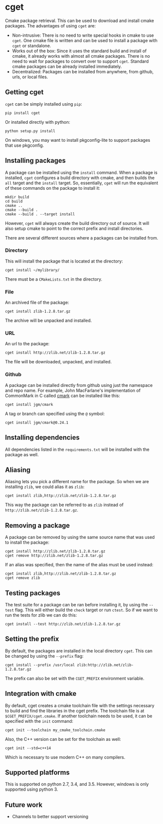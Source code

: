 cget
====

Cmake package retrieval. This can be used to download and install cmake packages. The advantages of using `cget` are:

* Non-intrusive: There is no need to write special hooks in cmake to use `cget`. One cmake file is written and can be used to install a package with `cget` or standalone.
* Works out of the box: Since it uses the standard build and install of cmake, it already works with almost all cmake packages. There is no need to wait for packages to convert over to support `cget`. Standard cmake packages can be already installed immediately.
* Decentralized: Packages can be installed from anywhere, from github, urls, or local files.

Getting cget
------------

`cget` can be simply installed using `pip`:

    pip install cget

Or installed directly with python:

    python setup.py install

On windows, you may want to install pkgconfig-lite to support packages that use pkgconfig.

Installing packages
-------------------

A package can be installed using the `install` command. When a package is installed, `cget` configures a build directory with cmake, and then builds the `all` target and the `install` target. So, essentially, `cget` will run the equivalent of these commands on the package to install it:

    mkdir build
    cd build
    cmake ..
    cmake --build .
    cmake --build . --target install

However, `cget` will always create the build directory out of source. It will also setup cmake to point to the correct prefix and install directories.

There are several different sources where a packages can be installed from.

### Directory

This will install the package that is located at the directory:

    cget install ~/mylibrary/

There must be a `CMakeLists.txt` in the directory.

### File

An archived file of the package:

    cget install zlib-1.2.8.tar.gz

The archive will be unpacked and installed.

### URL

An url to the package:

    cget install http://zlib.net/zlib-1.2.8.tar.gz

The file will be downloaded, unpacked, and installed.

### Github

A package can be installed directly from github using just the namespace and repo name. For example, John MacFarlane's implementation of CommonMark in C called [cmark](https://github.com/jgm/cmark) can be installed like this:

    cget install jgm/cmark

A tag or branch can specified using the `@` symbol:

    cget install jgm/cmark@0.24.1

Installing dependencies
-----------------------

All dependencies listed in the `requirements.txt` will be installed with the package as well.


Aliasing
--------

Aliasing lets you pick a different name for the package. So when we are installing `zlib`, we could alias it as `zlib`:

    cget install zlib,http://zlib.net/zlib-1.2.8.tar.gz

This way the package can be referred to as `zlib` instead of `http://zlib.net/zlib-1.2.8.tar.gz`.

Removing a package
------------------

A package can be removed by using the same source name that was used to install the package:

    cget install http://zlib.net/zlib-1.2.8.tar.gz
    cget remove http://zlib.net/zlib-1.2.8.tar.gz

If an alias was specified, then the name of the alias must be used instead:

    cget install zlib,http://zlib.net/zlib-1.2.8.tar.gz
    cget remove zlib

Testing packages
----------------

The test suite for a package can be ran before installing it, by using the `--test` flag. This will either build the `check` target or run `ctest`. So if we want to run the tests for zlib we can do this:

    cget install --test http://zlib.net/zlib-1.2.8.tar.gz


Setting the prefix
------------------

By default, the packages are installed in the local directory `cget`. This can be changed by using the `--prefix` flag:

    cget install --prefix /usr/local zlib:http://zlib.net/zlib-1.2.8.tar.gz

The prefix can also be set with the `CGET_PREFIX` environment variable.

Integration with cmake
----------------------

By default, cget creates a cmake toolchain file with the settings necessary to build and find the libraries in the cget prefix. The toolchain file is at `$CGET_PREFIX/cget.cmake`. If another toolchain needs to be used, it can be specified with the `init` command:

    cget init --toolchain my_cmake_toolchain.cmake

Also, the C++ version can be set for the toolchain as well:

    cget init --std=c++14

Which is necessary to use modern C++ on many compilers.


Supported platforms
-------------------

This is supported on python 2.7, 3.4, and 3.5. However, windows is only supported using python 3. 

Future work
-----------

* Channels to better support versioning 

